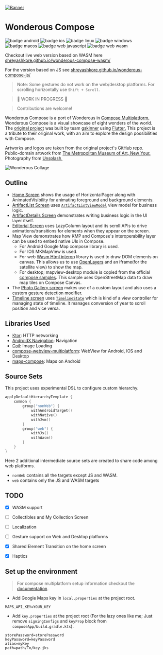 [![Banner](./readme_images/banner.png)](https://youtube.com/shorts/f-wM_MCiQmo?feature=share)

# Wonderous Compose

![badge android][badge-android]
![badge ios][badge-ios]
![badge linux][badge-linux]
![badge windows][badge-windows]
![badge macos][badge-macos]
![badge web javascript][badge-js]
![badge web wasm][badge-wasm]

Checkout live web version based on WASM here
[shreyashkore.github.io/wonderous-compose-wasm/](https://shreyashkore.github.io/wonderous-compose-wasm/)

For the version based on JS see
[shreyashkore.github.io/wonderous-compose-js/](https://shreyashkore.github.io/wonderous-compose-js/)

> Note: Some gestures do not work on the web/desktop platforms. For scrolling horizontally
> use `Shift + Scroll`.

> 🚧 WORK IN PROGRESS 🚧

> Contributions are welcome!

Wonderous Compose is a port of Wonderous
in [Compose Multiplatform.](https://www.jetbrains.com/lp/compose-multiplatform/)
Wonderous Compose is a visual showcase of eight wonders of the world.
The [original project](https://flutter.gskinner.com/wonderous/) was built
by team [gskinner](https://gskinner.com/flutter/)
using [Flutter.](https://flutter.dev/) This project is a tribute to their original
work, with an aim to explore the design possibilities with Compose.

Artworks and logos are taken from the original
project's [GitHub repo.](https://github.com/gskinnerTeam/flutter-wonderous-app)
Public-domain artwork from
[The Metropolitan Museum of Art, New Your.](https://www.metmuseum.org/about-the-met/policies-and-documents/open-access")
Photography from [Unsplash.](https://unsplash.com/@gskinner/collections)

![Wonderous Collage](./readme_images/wonderous_collage.png)

## Outline

* [Home Screen](composeApp/src/commonMain/kotlin/ui/screens/home/HomeScreen.kt) shows the usage of
  HorizontalPager along with AnimatedVisibility for animating
  foreground and background elements.
* [ArtifactList Screen](composeApp/src/commonMain/kotlin/ui/screens/ArtifactListScreen.kt)
  uses [`ArtifactListViewModel`](composeApp/src/commonMain/kotlin/ui/screens/ArtifactListViewModel.kt)
  view model for business logic.
* [ArtifactDetails Screen](composeApp/src/commonMain/kotlin/ui/screens/ArtifactDetailsScreen.kt)
  demonstrates writing business logic in the UI layer itself.
* [Editorial Screen](composeApp/src/commonMain/kotlin/ui/screens/EditorialScreen.kt) uses LazyColumn
  layout and its scroll APIs to
  drive animations/transitions for elements
  when they appear on the screen.
* Map View demonstrates how KMP and Compose's interoperability layer can be used to embed native UIs
  in Compose.
    * For Android Google Map compose library is used.
    * For IOS MKMapView is used.
    * For web [Wasm Html interop](https://github.com/Hamamas/Kotlin-Wasm-Html-Interop) library is
      used to draw DOM elements on canvas. This allows us to
      use [OpenLayers](https://openlayers.org/) and an iframe(for the satellite view) to show the
      map.
    * For desktop; mapview-desktop module is
      copied from the official
      [compose samples](https://github.com/JetBrains/compose-multiplatform/tree/master/examples/imageviewer/mapview-desktop).
      This sample uses OpenStreetMap data to draw map tiles on Compose Canvas.
* The [Photo Gallery screen](composeApp/src/commonMain/kotlin/ui/screens/PhotoGalleryScreen.kt)
  makes use of a custom layout and also uses a custom gesture detection
  modifier.
* [Timeline screen](composeApp/src/commonMain/kotlin/ui/screens/timeline/TimelineScreen.kt)
  uses [`TimelineState`](composeApp/src/commonMain/kotlin/ui/screens/timeline/TimelineScreen.kt)
  which
  is kind of a view controller for managing state of timeline. It manages conversion
  of year to scroll position and vice versa.

## Libraries Used

- [Ktor](https://ktor.io/): HTTP networking
- [AndroidX Navigation](https://www.jetbrains.com/help/kotlin-multiplatform-dev/compose-navigation-routing.html):
  Navigation
- [Coil](https://github.com/coil-kt/coil): Image Loading
- [compose-webview-multiplatform](https://github.com/KevinnZou/compose-webview-multiplatform):
  WebView for Android, IOS
  and Desktop
- [maps-compose](https://developers.google.com/maps/documentation/android-sdk/maps-compose): Maps on
  Android

## Source Sets

This project uses experimental DSL to configure custom hierarchy.

```kotlin
applyDefaultHierarchyTemplate {
    common {
        group("nonWeb") {
            withAndroidTarget()
            withNative()
            withJvm()
        }
        group("web") {
            withJs()
            withWasm()
        }
    }
}
```

Here 2 additional intermediate source sets are created to share code among web platforms.

- `nonWeb` contains all the targets except JS and WASM.
- `web` contains only the JS and WASM targets

## TODO

- [x] WASM support

- [ ] Collectibles and My Collection Screen

- [ ] Localization

- [ ] Gesture support on Web and Desktop platforms

- [X] Shared Element Transition on the home screen

- [x] Haptics

## Set up the environment

> For compose multiplatform setup information
> checkout the
> [documentation](https://www.jetbrains.com/help/kotlin-multiplatform-dev/compose-multiplatform-setup.html).

- Add Google Maps key in `local.properties` at the project root.

```properties
MAPS_API_KEY=YOUR_KEY
```

- Add `key.properties` at the project root (For the lazy ones like me; Just remove `signingConfigs`
  and `keyProp` block from `composeApp/build.gradle.kts`).

```properties
storePassword=storePassword
keyPassword=keyPassword
alias=myKey
path=path/To/key.jks
```

[badge-android]: http://img.shields.io/badge/platform-android-6EDB8D.svg?style=flat

[badge-ios]: http://img.shields.io/badge/platform-ios-CDCDCD.svg?style=flat

[badge-js]: http://img.shields.io/badge/platform-js-F8DB5D.svg?style=flat

[badge-jvm]: http://img.shields.io/badge/platform-jvm-DB413D.svg?style=flat

[badge-linux]: http://img.shields.io/badge/platform-linux-2D3F6C.svg?style=flat

[badge-windows]: http://img.shields.io/badge/platform-windows-4D76CD.svg?style=flat

[badge-macos]: http://img.shields.io/badge/platform-macos-111111.svg?style=flat

[badge-wasm]: https://img.shields.io/badge/platform-wasm-624FE8.svg?style=flat
